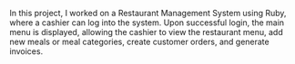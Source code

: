 In this project, I worked on a Restaurant Management System using Ruby, where a cashier can log into the system. Upon successful login, the main menu is displayed, allowing the cashier to view the restaurant menu, add new meals or meal categories, create customer orders, and generate invoices.
